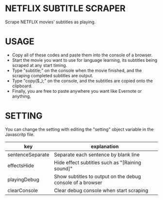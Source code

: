 # NETFLIX SUBTITLE SCRAPER
Scrape NETFLIX movies' subtitles as playing.

# USAGE
+ Copy all of these codes and paste them into the console of a browser.
+ Start the movie you want to use for language learning, its subtitles being scraped at any start timing.
+ Type "subtitle;" on the console when the movie finished, and the scraping completed subtitles are output.
+ Type "copy($_);" on the console, and the subtitles are copied onto the clipboard.
+ Finally, you are free to paste anywhere you want like Evernote or anything.

# SETTING
You can change the setting with editing the "setting" object variable in the Javascritp file.

|key|explanation|
|-|-|
|sentenceSeparate|Separate each sentence by blank line|
|effectsHide|Hide effect subtitles such as "[Raining sound]"|
|playingDebug|Show subtitles to output on the debug console of a browser|
|clearConsole|Clear debug console when start scraping|
